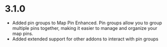 # 3.1.0

- Added pin groups to Map Pin Enhanced. Pin groups allow you to group multiple pins together, making it easier to manage and organize your map pins.
- Added extended support for other addons to interact with pin groups

